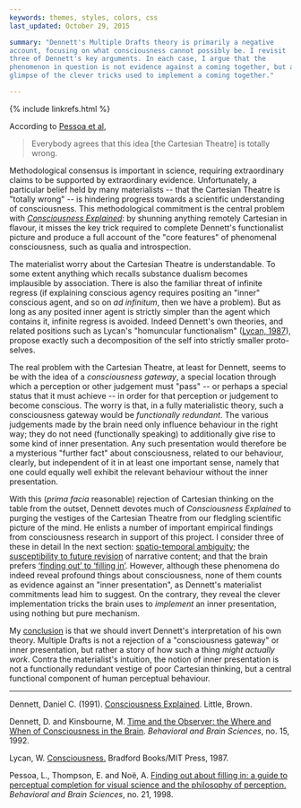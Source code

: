 ```yaml
---
keywords: themes, styles, colors, css
last_updated: October 29, 2015

summary: "Dennett's Multiple Drafts theory is primarily a negative
account, focusing on what consciousness cannot possibly be. I revisit
three of Dennett's key arguments. In each case, I argue that the
phenomenon in question is not evidence against a coming together, but a
glimpse of the clever tricks used to implement a coming together."

---
```


{% include linkrefs.html %}

According to [Pessoa et al](#pessoa98),

> Everybody agrees that this idea [the Cartesian Theatre] is totally wrong.

Methodological consensus is important in science, requiring
extraordinary claims to be supported by extraordinary evidence.
Unfortunately, a particular belief held by many materialists -- that the
Cartesian Theatre is "totally wrong" -- is hindering progress towards a
scientific understanding of consciousness. This methodological
commitment is the central problem with
[_Consciousness Explained_](#dennett91a): by shunning anything remotely
Cartesian in flavour, it misses the key trick required to complete
Dennett's functionalist picture and produce a full account of the "core
features" of phenomenal consciousness, such as qualia and introspection.

The materialist worry about the Cartesian Theatre is understandable. To
some extent anything which recalls substance dualism becomes implausible
by association. There is also the familiar threat of infinite regress
(if explaining conscious agency requires positing an "inner" conscious
agent, and so on _ad infinitum_, then we have a problem). But as long as
any posited inner agent is strictly simpler than the agent which
contains it, infinite regress is avoided. Indeed Dennett's own theories,
and related positions such as Lycan's "homuncular functionalism"
([Lycan, 1987](#lycan87)), propose exactly such a decomposition of the
self into strictly smaller proto-selves.

The real problem with the Cartesian Theatre, at least for Dennett, seems
to be with the idea of a _consciousness gateway_, a special location
through which a perception or other judgement must "pass" -- or perhaps
a special status that it must achieve -- in order for that perception or
judgement to become conscious. The worry is that, in a fully
materialistic theory, such a consciousness gateway would be
_functionally redundant_. The various judgements made by the brain need
only influence behaviour in the right way; they do not need
(functionally speaking) to additionally give rise to some kind of inner
presentation. Any such presentation would therefore be a mysterious
"further fact" about consciousness, related to our behaviour, clearly,
but independent of it in at least one important sense, namely that one
could equally well exhibit the relevant behaviour without the inner
presentation.

With this (_prima facia_ reasonable) rejection of Cartesian thinking on
the table from the outset, Dennett devotes much of _Consciousness
Explained_ to purging the vestiges of the Cartesian Theatre from our
fledgling scientific picture of the mind. He enlists a number of
important empirical findings from consciousness research in support of
this project. I consider three of these in detail In the next section:
[spatio-temporal ambiguity](multiple-drafts-dennett-spatio-temporal.html);
the
[susceptibility to future revision](multiple-drafts-dennett-non-monotonic.html)
of narrative content; and that the brain prefers
[&lsquo;finding out&rsquo; to &lsquo;filling in&rsquo;](multiple-drafts-dennett-finding-out.html).
However, although these phenomena do indeed reveal profound things about
consciousness, none of them counts as evidence against an "inner
presentation", as Dennett's materialist commitments lead him to suggest.
On the contrary, they reveal the clever implementation tricks the brain
uses to _implement_ an inner presentation, using nothing but pure
mechanism.

My [conclusion](multiple-drafts-functional-gateway.html) is that we
should invert Dennett's interpretation of his own theory. Multiple
Drafts is not a rejection of a "consciousness gateway" or inner
presentation, but rather a story of how such a thing _might actually
work_. Contra the materialist's intuition, the notion of inner
presentation is not a functionally redundant vestige of poor Cartesian
thinking, but a central functional component of human perceptual
behaviour.

- - -

<a name="dennett91a"></a>Dennett, Daniel C. (1991).
[Consciousness Explained](). Little, Brown.

<a name="dennett92"></a>Dennett, D. and Kinsbourne, M.
[Time and the Observer: the Where and When of Consciousness in the Brain]().
_Behavioral and Brain Sciences_, no. 15, 1992.

<a name="lycan87"></a>Lycan, W. [Consciousness.]() Bradford Books/MIT
Press, 1987.

<a name="pessoa98"></a>Pessoa, L., Thompson, E. and Noë, A.
[Finding out about filling in: a guide to perceptual completion for visual science and the philosophy of perception.]()
_Behavioral and Brain Sciences_, no. 21, 1998.
